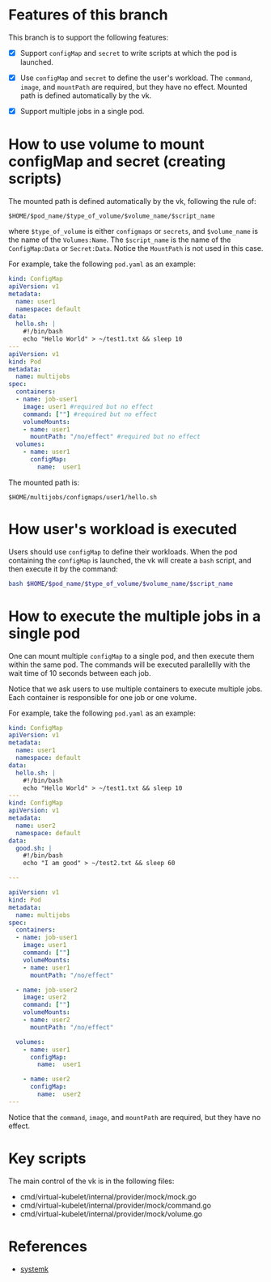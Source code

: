 # Features of this branch
This branch is to support the following features:
- [x] Support `configMap` and `secret` to write scripts at which the pod is launched.
- [x] Use `configMap` and `secret` to define the user's workload. The `command`, `image`, and `mountPath` are required, but they have no effect. Mounted path is defined automatically by the vk.
- [x] Support multiple jobs in a single pod.


# How to use volume to mount configMap and secret (creating scripts)
The mounted path is defined automatically by the vk, following the rule of:
```text
$HOME/$pod_name/$type_of_volume/$volume_name/$script_name
``` 
where `$type_of_volume` is either `configmaps` or `secrets`, and `$volume_name` is the name of the `Volumes:Name`. The `$script_name` is the name of the `ConfigMap:Data` or `Secret:Data`. Notice the `MountPath` is not used in this case.


For example, take the following `pod.yaml` as an example:
```yaml
kind: ConfigMap
apiVersion: v1
metadata:
  name: user1
  namespace: default
data:
  hello.sh: |
    #!/bin/bash
    echo "Hello World" > ~/test1.txt && sleep 10
---
apiVersion: v1
kind: Pod
metadata:
  name: multijobs
spec:
  containers:
  - name: job-user1
    image: user1 #required but no effect
    command: [""] #required but no effect
    volumeMounts:
    - name: user1
      mountPath: "/no/effect" #required but no effect
  volumes:
    - name: user1
      configMap:
        name:  user1
```
The mounted path is: 
```text
$HOME/multijobs/configmaps/user1/hello.sh
```

# How user's workload is executed
Users should use `configMap` to define their workloads. When the pod containing the `configMap` is launched, the vk will create a `bash` script, and then execute it by the command:
```bash
bash $HOME/$pod_name/$type_of_volume/$volume_name/$script_name
```

# How to execute the multiple jobs in a single pod
One can mount multiple `configMap` to a single pod, and then execute them within the same pod. The commands will be executed parallellly with the wait time of 10 seconds between each job. 

Notice that we ask users to use multiple containers to execute multiple jobs. Each container is responsible for one job or one volume.

For example, take the following `pod.yaml` as an example:
```yaml
kind: ConfigMap
apiVersion: v1
metadata:
  name: user1
  namespace: default
data:
  hello.sh: |
    #!/bin/bash
    echo "Hello World" > ~/test1.txt && sleep 10
---
kind: ConfigMap
apiVersion: v1
metadata:
  name: user2
  namespace: default
data:
  good.sh: |
    #!/bin/bash
    echo "I am good" > ~/test2.txt && sleep 60

---

apiVersion: v1
kind: Pod
metadata:
  name: multijobs
spec:
  containers:
  - name: job-user1
    image: user1
    command: [""]
    volumeMounts:
    - name: user1
      mountPath: "/no/effect" 

  - name: job-user2
    image: user2
    command: [""]
    volumeMounts:
    - name: user2
      mountPath: "/no/effect"

  volumes:
    - name: user1
      configMap:
        name:  user1

    - name: user2
      configMap:
        name:  user2
---
```
Notice that the `command`, `image`, and `mountPath` are required, but they have no effect.


# Key scripts
The main control of the vk is in the following files:
- cmd/virtual-kubelet/internal/provider/mock/mock.go
- cmd/virtual-kubelet/internal/provider/mock/command.go
- cmd/virtual-kubelet/internal/provider/mock/volume.go


# References
- [systemk](https://github.com/virtual-kubelet/systemk)